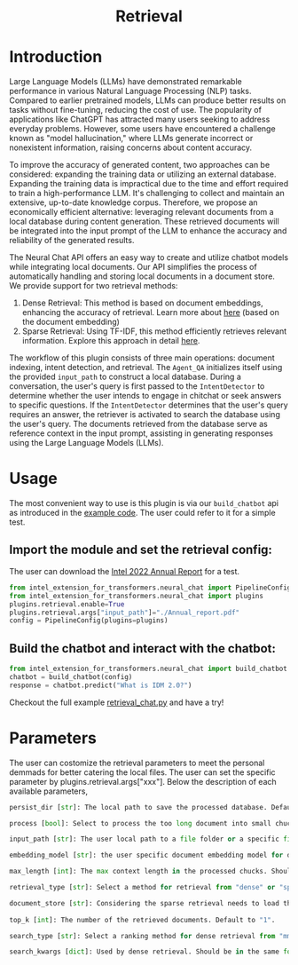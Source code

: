 <div align="center">
<h1>Retrieval</h3>
<div align="left">

# Introduction
Large Language Models (LLMs) have demonstrated remarkable performance in various Natural Language Processing (NLP) tasks. Compared to earlier pretrained models, LLMs can produce better results on tasks without fine-tuning, reducing the cost of use. The popularity of applications like ChatGPT has attracted many users seeking to address everyday problems. However, some users have encountered a challenge known as "model hallucination," where LLMs generate incorrect or nonexistent information, raising concerns about content accuracy.

To improve the accuracy of generated content, two approaches can be considered: expanding the training data or utilizing an external database. Expanding the training data is impractical due to the time and effort required to train a high-performance LLM. It's challenging to collect and maintain an extensive, up-to-date knowledge corpus. Therefore, we propose an economically efficient alternative: leveraging relevant documents from a local database during content generation. These retrieved documents will be integrated into the input prompt of the LLM to enhance the accuracy and reliability of the generated results.

The Neural Chat API offers an easy way to create and utilize chatbot models while integrating local documents. Our API simplifies the process of automatically handling and storing local documents in a document store. We provide support for two retrieval methods:
1. Dense Retrieval: This method is based on document embeddings, enhancing the accuracy of retrieval. Learn more about [here](https://medium.com/@aikho/deep-learning-in-information-retrieval-part-ii-dense-retrieval-1f9fecb47de9) (based on the document embedding) 
2. Sparse Retrieval: Using TF-IDF, this method efficiently retrieves relevant information. Explore this approach in detail [here](https://medium.com/itnext/deep-learning-in-information-retrieval-part-i-introduction-and-sparse-retrieval-12de0423a0b9).

The workflow of this plugin consists of three main operations: document indexing, intent detection, and retrieval. The `Agent_QA` initializes itself using the provided `input_path` to construct a local database. During a conversation, the user's query is first passed to the `IntentDetector` to determine whether the user intends to engage in chitchat or seek answers to specific questions. If the `IntentDetector` determines that the user's query requires an answer, the retriever is activated to search the database using the user's query. The documents retrieved from the database serve as reference context in the input prompt, assisting in generating responses using the Large Language Models (LLMs).

# Usage
The most convenient way to use is this plugin is via our `build_chatbot` api as introduced in the [example code](https://github.com/intel/intel-extension-for-transformers/tree/main/intel_extension_for_transformers/neural_chat/examples/retrieval). The user could refer to it for a simple test.

## Import the module and set the retrieval config:
The user can download the [Intel 2022 Annual Report](https://d1io3yog0oux5.cloudfront.net/_897efe2d574a132883f198f2b119aa39/intel/db/888/8941/file/412439%281%29_12_Intel_AR_WR.pdf) for a test.

```python
from intel_extension_for_transformers.neural_chat import PipelineConfig
from intel_extension_for_transformers.neural_chat import plugins
plugins.retrieval.enable=True
plugins.retrieval.args["input_path"]="./Annual_report.pdf"
config = PipelineConfig(plugins=plugins)
```

## Build the chatbot and interact with the chatbot:

```python
from intel_extension_for_transformers.neural_chat import build_chatbot
chatbot = build_chatbot(config)
response = chatbot.predict("What is IDM 2.0?")
```

Checkout the full example [retrieval_chat.py](../../../examples/retrieval/retrieval_chat.py) and have a try!

# Parameters
The user can costomize the retrieval parameters to meet the personal demmads for better catering the local files. The user can set the specific parameter by plugins.retrieval.args["xxx"]. Below the description of each available parameters,

```python
persist_dir [str]: The local path to save the processed database. Default to "./output".

process [bool]: Select to process the too long document into small chucks. Default to "True".

input_path [str]: The user local path to a file folder or a specific file path. The code itself will check the path is a folder or a file. If it is a folder, the code will process all the files in the given folder. If it is a file, the code will prcess this single file.

embedding_model [str]: the user specific document embedding model for dense retrieval. The user could selecte a specific embedding model from "https://huggingface.co/spaces/mteb/leaderboard". Default to "hkunlp/instructor-large". 

max_length [int]: The max context length in the processed chucks. Should be combined with "process". Default to "512".

retrieval_type [str]: Select a method for retrieval from "dense" or "sparse". Default to "dense".

document_store [str]: Considering the sparse retrieval needs to load the data into memory. We provide "InMemoryDocumentStore" and "ElasticsearchDocumentStore" for manage the memory efficiency for sparse retrieval. 
    
top_k [int]: The number of the retrieved documents. Default to "1".

search_type [str]: Select a ranking method for dense retrieval from "mmr", "similarity" and "similarity_score_threshold". "similarity" will return the most similar docs to the input query. "mmr" will return ranking the docs using the maximal marginal relevance method. "similarity_score_threshold" will return the mosy similar docs that also meet the threshold. Deault to "mmr".

search_kwargs [dict]: Used by dense retrieval. Should be in the same format like {"k":1, "fetch_k":5}. "k" is the amount of documents to return. "score_threshold" is the minimal relevance threshold for "similarity_score_threshold" search. "lambda_mult" is the diversity of results returned by "mmr". "fetch_k" determines the amount of documents to pass to the "mmr" algorithm. Default to {"k":1, "fetch_k":5}.
```
